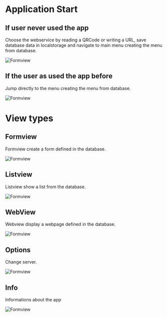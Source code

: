 # Application Start
## If user never used the app
Choose the webservice by reading a QRCode or writing a URL, save database data in localstorage and navigate to main menu creating the menu from database.

![Formview](/images/StartPage.png)

## If the user as used the app before
Jump directly to the menu creating the menu from database.

![Formview](/images/MainApi.png)

# View types
## Formview
Formview create a form defined in the database.

![Formview](/images/FormView.png)

## Listview
Listview show a list from the database.

![Formview](/images/ListView.png)

## WebView
Webview display a webpage defined in the database.

![Formview](/images/WebView.png)

## Options
Change server.

![Formview](/images/Options.png)

## Info
Informations about the app

![Formview](/images/Info.png)
